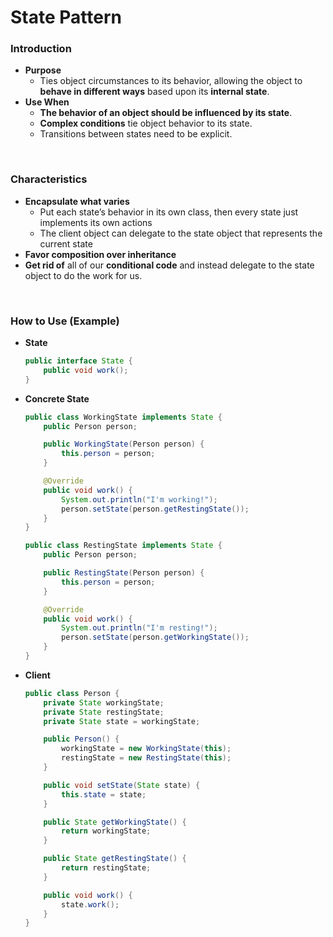 # State Pattern

### Introduction
- **Purpose**
  - Ties object circumstances to its behavior, allowing the object to **behave in different ways** based upon its **internal state**.
- **Use When**
  - **The behavior of an object should be influenced by its state**.
  - **Complex conditions** tie object behavior to its state.
  - Transitions between states need to be explicit.

<br>

### Characteristics
- **Encapsulate what varies**
  - Put each state’s behavior in its own class, then every state just implements its own actions
  - The client object can delegate to the state object that represents the current state
- **Favor composition over inheritance**
- **Get rid of** all of our **conditional code** and instead delegate to the state object to do the work for us.

<br>

### How to Use (Example)
- **State**
  ```Java
  public interface State {
      public void work();
  }
  ```
- **Concrete State**
  ```Java
  public class WorkingState implements State {
      public Person person;

      public WorkingState(Person person) {
          this.person = person;
      }

      @Override
      public void work() {
          System.out.println("I'm working!");
          person.setState(person.getRestingState());
      }
  }
  ```
  ```Java
  public class RestingState implements State {
      public Person person;

      public RestingState(Person person) {
          this.person = person;
      }

      @Override
      public void work() {
          System.out.println("I'm resting!");
          person.setState(person.getWorkingState());
      }
  }
  ```
- **Client**
  ```Java
  public class Person {
      private State workingState;
      private State restingState;
      private State state = workingState;
  
      public Person() {
          workingState = new WorkingState(this);
          restingState = new RestingState(this);
      }

      public void setState(State state) {
          this.state = state;
      }

      public State getWorkingState() {
          return workingState;
      }

      public State getRestingState() {
          return restingState;
      }

      public void work() {
          state.work();
      }
  }
  ```
